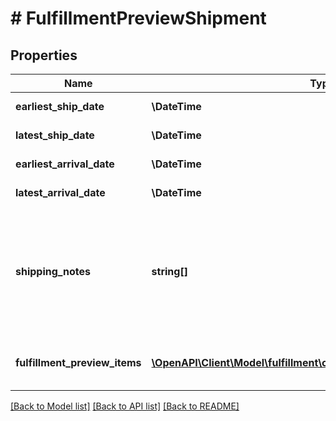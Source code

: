 # # FulfillmentPreviewShipment

## Properties

Name | Type | Description | Notes
------------ | ------------- | ------------- | -------------
**earliest_ship_date** | **\DateTime** | Date timestamp | [optional]
**latest_ship_date** | **\DateTime** | Date timestamp | [optional]
**earliest_arrival_date** | **\DateTime** | Date timestamp | [optional]
**latest_arrival_date** | **\DateTime** | Date timestamp | [optional]
**shipping_notes** | **string[]** | Provides additional insight into the shipment timeline when exact delivery dates are not able to be precomputed. | [optional]
**fulfillment_preview_items** | [**\OpenAPI\Client\Model\fulfillment\outbound\FulfillmentPreviewItem[]**](FulfillmentPreviewItem.md) | An array of fulfillment preview item information. |

[[Back to Model list]](../../README.md#models) [[Back to API list]](../../README.md#endpoints) [[Back to README]](../../README.md)
